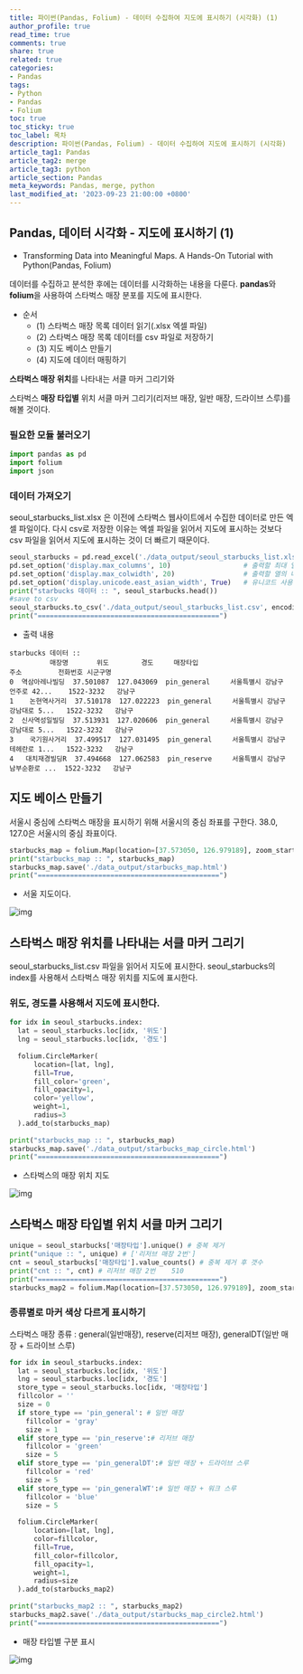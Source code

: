 ```yaml
---
title: 파이썬(Pandas, Folium) - 데이터 수집하여 지도에 표시하기 (시각화) (1)
author_profile: true
read_time: true
comments: true
share: true
related: true
categories:
- Pandas
tags:
- Python
- Pandas
- Folium
toc: true
toc_sticky: true
toc_label: 목차
description: 파이썬(Pandas, Folium) - 데이터 수집하여 지도에 표시하기 (시각화)
article_tag1: Pandas
article_tag2: merge
article_tag3: python
article_section: Pandas
meta_keywords: Pandas, merge, python
last_modified_at: '2023-09-23 21:00:00 +0800'
---
```


## Pandas, 데이터 시각화 - 지도에 표시하기 (1)

- Transforming Data into Meaningful Maps. A Hands-On Tutorial with Python(Pandas, Folium)

데이터를 수집하고 분석한 후에는 데이터를 시각화하는 내용을 다룬다. **pandas**와 **folium**을 사용하여 스타벅스 매장 분포를 지도에 표시한다.

- 순서 
  - (1) 스타벅스 매장 목록 데이터 읽기(.xlsx 엑셀 파일)
  - (2) 스타벅스 매장 목록 데이터를 csv 파일로 저장하기
  - (3) 지도 베이스 만들기
  - (4) 지도에 데이터 매핑하기

**스타벅스 매장 위치**를 나타내는 서클 마커 그리기와

스타벅스 **매장 타입별** 위치 서클 마커 그리기(리저브 매장, 일반 매장, 드라이브 스루)를 해볼 것이다.



### 필요한 모듈 불러오기

```py
import pandas as pd
import folium
import json
```

### 데이터 가져오기

seoul_starbucks_list.xlsx 은 이전에 스타벅스 웹사이트에서 수집한 데이터로 만든 엑셀 파일이다. 다시 csv로 저장한 이유는 엑셀 파일을 읽어서 지도에 표시하는 것보다 csv 파일을 읽어서 지도에 표시하는 것이 더 빠르기 때문이다.

```py
seoul_starbucks = pd.read_excel('./data_output/seoul_starbucks_list.xlsx')
pd.set_option('display.max_columns', 10)                  # 출력할 최대 열의 개수
pd.set_option('display.max_colwidth', 20)                 # 출력할 열의 너비
pd.set_option('display.unicode.east_asian_width', True)   # 유니코드 사용 너비 조정
print("starbucks 데이터 :: ", seoul_starbucks.head())
#save to csv
seoul_starbucks.to_csv('./data_output/seoul_starbucks_list.csv', encoding='utf-8-sig', index=False)
print("=============================================")
```

- 출력 내용

```
starbucks 데이터 :: 
          매장명       위도        경도     매장타입                            주소         전화번호 시군구명
0  역삼아레나빌딩  37.501087  127.043069  pin_general     서울특별시 강남구 언주로 42...    1522-3232   강남구
1    논현역사거리  37.510178  127.022223  pin_general     서울특별시 강남구 강남대로 5...   1522-3232   강남구
2  신사역성일빌딩  37.513931  127.020606  pin_general     서울특별시 강남구 강남대로 5...   1522-3232   강남구
3    국기원사거리  37.499517  127.031495  pin_general     서울특별시 강남구 테헤란로 1...   1522-3232   강남구
4   대치재경빌딩R  37.494668  127.062583  pin_reserve     서울특별시 강남구 남부순환로 ...  1522-3232   강남구  
```

## 지도 베이스 만들기

서울시 중심에 스타벅스 매장을 표시하기 위해 서울시의 중심 좌표를 구한다.
38.0, 127.0은 서울시의 중심 좌표이다.

```py
starbucks_map = folium.Map(location=[37.573050, 126.979189], zoom_start=11)
print("starbucks_map :: ", starbucks_map)
starbucks_map.save('./data_output/starbucks_map.html')
print("=============================================")
```

- 서울 지도이다.

![img](/assets/images/pandas_starbucks/pandas_visual_01.png "pandas")

## 스타벅스 매장 위치를 나타내는 서클 마커 그리기

seoul_starbucks_list.csv 파일을 읽어서 지도에 표시한다.
seoul_starbucks의 index를 사용해서 스타벅스 매장 위치를 지도에 표시한다.

### 위도, 경도를 사용해서 지도에 표시한다.

```py
for idx in seoul_starbucks.index:
  lat = seoul_starbucks.loc[idx, '위도']
  lng = seoul_starbucks.loc[idx, '경도']
  
  folium.CircleMarker(
      location=[lat, lng],
      fill=True,
      fill_color='green',
      fill_opacity=1,
      color='yellow',
      weight=1,
      radius=3
  ).add_to(starbucks_map)
  
print("starbucks_map :: ", starbucks_map)
starbucks_map.save('./data_output/starbucks_map_circle.html')
print("=============================================")
```

- 스타벅스의 매장 위치 지도

![img](/assets/images/pandas_starbucks/pandas_visual_02.png "pandas")


## 스타벅스 매장 타입별 위치 서클 마커 그리기

```py
unique = seoul_starbucks['매장타입'].unique() # 중복 제거
print("unique :: ", unique) # ['리저브 매장 2번']
cnt = seoul_starbucks['매장타입'].value_counts() # 중복 제거 후 갯수
print("cnt :: ", cnt) # 리저브 매장 2번    510
print("=============================================")
starbucks_map2 = folium.Map(location=[37.573050, 126.979189], zoom_start=11)
```
### 종류별로 마커 색상 다르게 표시하기

스타벅스 매장 종류 : general(일반매장), reserve(리저브 매장), generalDT(일반 매장 + 드라이브 스루)

```py
for idx in seoul_starbucks.index:
  lat = seoul_starbucks.loc[idx, '위도']
  lng = seoul_starbucks.loc[idx, '경도']
  store_type = seoul_starbucks.loc[idx, '매장타입']
  fillcolor = ''
  size = 0
  if store_type == 'pin_general': # 일반 매장
    fillcolor = 'gray'
    size = 1
  elif store_type == 'pin_reserve':# 리저브 매장
    fillcolor = 'green'
    size = 5
  elif store_type == 'pin_generalDT':# 일반 매장 + 드라이브 스루
    fillcolor = 'red'
    size = 5
  elif store_type == 'pin_generalWT':# 일반 매장 + 워크 스루
    fillcolor = 'blue'
    size = 5
    
  folium.CircleMarker(
      location=[lat, lng],
      color=fillcolor,
      fill=True,
      fill_color=fillcolor,
      fill_opacity=1,
      weight=1,
      radius=size
  ).add_to(starbucks_map2)
  
print("starbucks_map2 :: ", starbucks_map2)
starbucks_map2.save('./data_output/starbucks_map_circle2.html')
print("=============================================")
```

- 매장 타입별 구분 표시

![img](/assets/images/pandas_starbucks/pandas_visual_03.png "pandas")